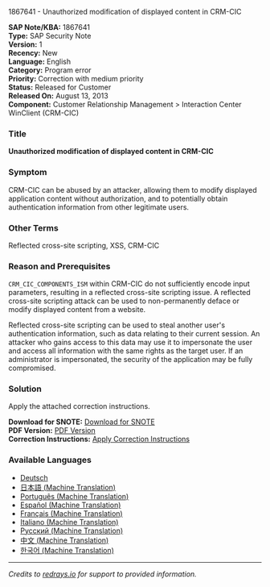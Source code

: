 1867641 - Unauthorized modification of displayed content in CRM-CIC

**SAP Note/KBA:** 1867641  
**Type:** SAP Security Note  
**Version:** 1  
**Recency:** New  
**Language:** English  
**Category:** Program error  
**Priority:** Correction with medium priority  
**Status:** Released for Customer  
**Released On:** August 13, 2013  
**Component:** Customer Relationship Management > Interaction Center WinClient (CRM-CIC)

### Title
**Unauthorized modification of displayed content in CRM-CIC**

### Symptom
CRM-CIC can be abused by an attacker, allowing them to modify displayed application content without authorization, and to potentially obtain authentication information from other legitimate users.

### Other Terms
Reflected cross-site scripting, XSS, CRM-CIC

### Reason and Prerequisites
`CRM_CIC_COMPONENTS_ISM` within CRM-CIC do not sufficiently encode input parameters, resulting in a reflected cross-site scripting issue. A reflected cross-site scripting attack can be used to non-permanently deface or modify displayed content from a website.

Reflected cross-site scripting can be used to steal another user's authentication information, such as data relating to their current session. An attacker who gains access to this data may use it to impersonate the user and access all information with the same rights as the target user. If an administrator is impersonated, the security of the application may be fully compromised.

### Solution
Apply the attached correction instructions.

**Download for SNOTE:** [Download for SNOTE](https://notesdownloads.sap.com/note/0040000011040072017)  
**PDF Version:** [PDF Version](https://userapps.support.sap.com/sap/support/sfm/notes/print/0001867641?language=en-US&token=12092D474B813C67EBB941C06AEFB54F)  
**Correction Instructions:** [Apply Correction Instructions](https://me.sap.com/corrins/0001867641/63)

### Available Languages
- [Deutsch](https://me.sap.com/notes/0001867641/D)
- [日本語 (Machine Translation)](https://me.sap.com/notes/0001867641/J)
- [Português (Machine Translation)](https://me.sap.com/notes/0001867641/P)
- [Español (Machine Translation)](https://me.sap.com/notes/0001867641/S)
- [Français (Machine Translation)](https://me.sap.com/notes/0001867641/F)
- [Italiano (Machine Translation)](https://me.sap.com/notes/0001867641/I)
- [Русский (Machine Translation)](https://me.sap.com/notes/0001867641/R)
- [中文 (Machine Translation)](https://me.sap.com/notes/0001867641/1)
- [한국어 (Machine Translation)](https://me.sap.com/notes/0001867641/3)

---

*Credits to [redrays.io](https://redrays.io) for support to provided information.*